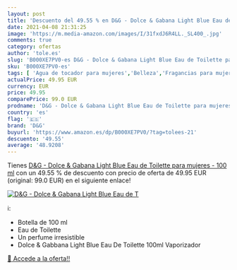 ```yaml
---
layout: post
title: 'Descuento del 49.55 % en D&G - Dolce & Gabana Light Blue Eau de T'
date: 2021-04-08 21:31:25
image: 'https://m.media-amazon.com/images/I/31fxdJ6R4LL._SL400_.jpg'
comments: true
category: ofertas
author: 'tole.es'
slug: 'B000XE7PV0-es D&G - Dolce & Gabana Light Blue Eau de Toilette para...'
sku: 'B000XE7PV0-es'
tags: [ 'Agua de tocador para mujeres','Belleza','Fragancias para mujeres','Perfumes y fragancias','d&g','de','eau','toilette', ]
actualPrice: 49.95 EUR
currency: EUR
price: 49.95
comparePrice: 99.0 EUR
prodname: 'D&G - Dolce & Gabana Light Blue Eau de Toilette para mujeres - 100 ml'
country: 'es'
flag: '🇪🇸'
brand: 'D&G'
buyurl: 'https://www.amazon.es/dp/B000XE7PV0/?tag=tolees-21'
descuento: '49.55'
average: '48.9208'
---
```


Tienes [D&G - Dolce & Gabana Light Blue Eau de Toilette para mujeres - 100 ml](https://www.amazon.es/dp/B000XE7PV0/?tag=tolees-21) con un 49.55 % de descuento con precio de oferta de 49.95 EUR (original: 99.0 EUR) en el siguiente enlace!

[![D&G - Dolce & Gabana Light Blue Eau de T](https://m.media-amazon.com/images/I/31fxdJ6R4LL._SL400_.jpg)](https://www.amazon.es/dp/B000XE7PV0/?tag=tolees-21)

ℹ️:

- Botella de 100 ml
- Eau de Toilette
- Un perfume irresistible
- Dolce & Gabbana Light Blue Eau De Toilette 100ml Vaporizador

[🛒 Accede a la oferta!!](https://www.amazon.es/dp/B000XE7PV0/?tag=tolees-21)
